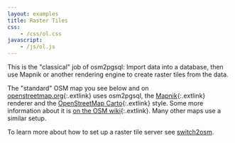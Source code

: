 ```yaml
---
layout: examples
title: Raster Tiles
css:
    - /css/ol.css
javascript:
    - /js/ol.js
---
```


This is the "classical" job of osm2pgsql: Import data into a database, then use
Mapnik or another rendering engine to create raster tiles from the data.

The "standard" OSM map you see below and on
[openstreetmap.org](https://www.openstreetmap.org/){:.extlink} uses osm2pgsql,
the [Mapnik](https://mapnik.org){:.extlink} renderer and the [OpenStreetMap
Carto](https://github.com/gravitystorm/openstreetmap-carto){:.extlink} style.
Some more information about it is [on the OSM
wiki](https://wiki.openstreetmap.org/wiki/Standard_tile_layer){:.extlink}. Many
other maps use a similar setup.

To learn more about how to set up a raster tile server see
[switch2osm](https://switch2osm.org/serving-tiles/).

<div id="map" class="map"></div>
<script>
var layer = new ol.layer.Tile({
    source: new ol.source.OSM()
});

var map = new ol.Map({
    layers: [layer],
    target: 'map',
    view: new ol.View({
        maxZoom: 18,
        center: ol.proj.fromLonLat([121, 14]),
        zoom: 10,
    }),
});
</script>
